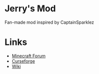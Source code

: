 # Jerry's Mod
Fan-made mod inspired by CaptainSparklez

# Links
- [Minecraft Forum](http://www.minecraftforum.net/forums/mapping-and-modding-java-edition/minecraft-mods/1291777-jerrys-mod)
- [Curseforge](https://minecraft.curseforge.com/projects/jerrys-mod)
- [Wiki](https://github.com/NicosaurusRex99/Jerry-s-Mod/wiki)

